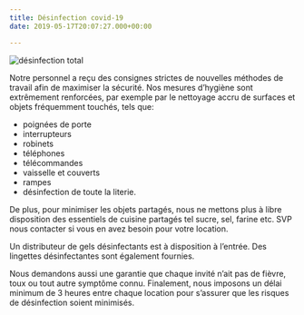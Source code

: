 ```yaml
---
title: Désinfection covid-19
date: 2019-05-17T20:07:27.000+00:00

---
```

![désinfection total](https//abchalet.com/static/uploads/clay-banks-cezmop5ftv4-unsplash.jpg "désinfection total")

Notre personnel a reçu des consignes strictes de nouvelles méthodes de travail afin de maximiser la sécurité. Nos mesures d’hygiène sont extrêmement renforcées, par exemple par le nettoyage accru de surfaces et objets fréquemment touchés, tels que:

* poignées de porte
* interrupteurs
* robinets
* téléphones
* télécommandes
* vaisselle et couverts
* rampes
* désinfection de toute la literie.

De plus, pour minimiser les objets partagés, nous ne mettons plus à libre disposition des essentiels de cuisine partagés tel sucre, sel, farine etc. SVP nous contacter si vous en avez besoin pour votre location.

Un distributeur de gels désinfectants est à disposition à l’entrée. Des lingettes désinfectantes sont également fournies.

Nous demandons aussi une garantie que chaque invité n’ait pas de fièvre, toux ou tout autre symptôme connu.
Finalement, nous imposons un délai minimum de 3 heures entre chaque location pour s’assurer que les risques de désinfection soient minimisés.